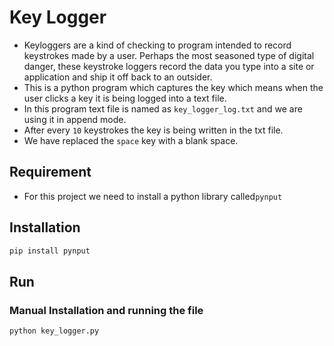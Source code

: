 # Key Logger
*   Keyloggers are a kind of checking to program intended to record keystrokes made by a user. Perhaps the most seasoned type of digital danger, these keystroke loggers record the data you type into a site or application and ship it off back to an outsider.
*   This is a python program which captures the key which means when the user clicks a key it is being logged into a text file.
*   In this program text file is named as `key_logger_log.txt` and we are using it in append mode.
*   After every `10` keystrokes the key is being written in the txt file.
*   We have replaced the `space` key with a blank space.
## Requirement
*   For this project we need to install a python library called`pynput`
## Installation
```python
pip install pynput
```
## Run
### Manual Installation and running the file
```python
python key_logger.py
```
